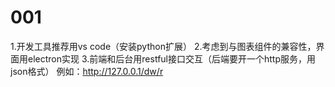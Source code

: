 # 001
1.开发工具推荐用vs code（安装python扩展）
2.考虑到与图表组件的兼容性，界面用electron实现
3.前端和后台用restful接口交互（后端要开一个http服务，用json格式）
 例如：http://127.0.0.1/dw/r
